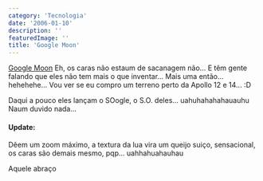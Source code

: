 ```yaml
---
category: 'Tecnologia'
date: '2006-01-10'
description: ''
featuredImage: ''
title: 'Google Moon'
---
```


[Google Moon](http://moon.google.com/) Eh, os caras não estaum de sacanagem não... E têm gente falando que eles não tem mais o que inventar... Mais uma então... hehehehe... Vou ver se eu compro um terreno perto da Apollo 12 e 14... :D

Daqui a pouco eles lançam o SOogle, o S.O. deles... uahuhahahahauauhu Naum duvido nada...

#### Update:

Dêem um zoom máximo, a textura da lua vira um queijo suiço, sensacional, os caras são demais mesmo, pqp... uahhahuahauhau

Aquele abraço
